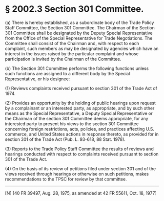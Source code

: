 # § 2002.3   Section 301 Committee.

(a) There is hereby established, as a subordinate body of the Trade Policy Staff Committee, the Section 301 Committee. The Chairman of the Section 301 Committee shall be designated by the Deputy Special Representative from the Office of the Special Representative for Trade Negotiations. The Committee shall consist of the Chairman and, with respect to each complaint, such members as may be designated by agencies which have an interest in the issues raised by the particular complaint and whose participation is invited by the Chairman of the Committee. 


(b) The Section 301 Committee performs the following functions unless such functions are assigned to a different body by the Special Representative, or his designee: 


(1) Reviews complaints received pursuant to section 301 of the Trade Act of 1974. 


(2) Provides an opportunity by the holding of public hearings upon request by a complainant or an interested party, as appropriate, and by such other means as the Special Representative, a Deputy Special Representative or the Chairman of the section 301 Committee deems appropriate, for any interested party to present his views to the section 301 Committee concerning foreign restrictions, acts, policies, and practices affecting U.S. commerce, and United States actions in response thereto, as provided for in section 301 of the Trade Act (Pub. L. 93-618, 88 Stat. 1978). 


(3) Reports to the Trade Policy Staff Committee the results of reviews and hearings conducted with respect to complaints received pursuant to section 301 of the Trade Act. 


(4) On the basis of its review of petitions filed under section 301 and of the views received through hearings or otherwise on such petitions, makes recommendations to the TPSC for review by that committee. 



---

[N] [40 FR 39497, Aug. 28, 1975, as amended at 42 FR 55611, Oct. 18, 1977] 




